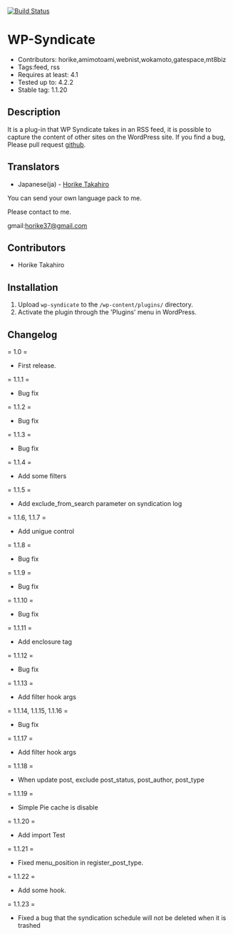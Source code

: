 [![Build Status](https://travis-ci.org/horike37/wp-syndicate.svg?branch=master)](https://travis-ci.org/horike37/wp-syndicate)

# WP-Syndicate
* Contributors: horike,amimotoami,webnist,wokamoto,gatespace,mt8biz
* Tags:feed, rss
* Requires at least: 4.1
* Tested up to: 4.2.2
* Stable tag: 1.1.20

## Description
It is a plug-in that WP Syndicate takes in an RSS feed, it is possible to capture the content of other sites on the WordPress site.
If you find a bug, Please pull request [github](https://github.com/horike37/wp-syndicate/).

## Translators
* Japanese(ja) - [Horike Takahiro](http://profiles.wordpress.org/horike)

You can send your own language pack to me.

Please contact to me.

gmail:horike37@gmail.com

## Contributors
* Horike Takahiro

## Installation
1. Upload `wp-syndicate` to the `/wp-content/plugins/` directory.
2. Activate the plugin through the 'Plugins' menu in WordPress.

## Changelog
= 1.0 =
* First release.

= 1.1.1 =
* Bug fix

= 1.1.2 =
* Bug fix

= 1.1.3 =
* Bug fix

= 1.1.4 =
* Add some filters

= 1.1.5 =
* Add exclude_from_search parameter on syndication log

= 1.1.6, 1.1.7 =
* Add unigue control

= 1.1.8 =
* Bug fix

= 1.1.9 =
* Bug fix

= 1.1.10 =
* Bug fix

= 1.1.11 =
* Add enclosure tag

= 1.1.12 =
* Bug fix

= 1.1.13 =
* Add filter hook args

= 1.1.14, 1.1.15, 1.1.16 =
* Bug fix

= 1.1.17 =
* Add filter hook args

= 1.1.18 =
* When update post, exclude post_status, post_author, post_type

= 1.1.19 =
* Simple Pie cache is disable

= 1.1.20 =
* Add import Test

= 1.1.21 =
* Fixed menu_position in register_post_type.

= 1.1.22 =
* Add some hook.

= 1.1.23 =
* Fixed a bug that the syndication schedule will not be deleted when it is trashed

